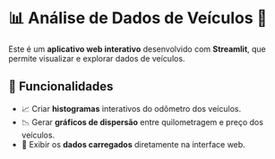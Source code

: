 # 📊 Análise de Dados de Veículos 🚗

Este é um **aplicativo web interativo** desenvolvido com **Streamlit**, que permite visualizar e explorar dados de veículos.  

## 📌 Funcionalidades
- 📈 Criar **histogramas** interativos do odômetro dos veículos.
- 📉 Gerar **gráficos de dispersão** entre quilometragem e preço dos veículos.
- 📄 Exibir os **dados carregados** diretamente na interface web.
